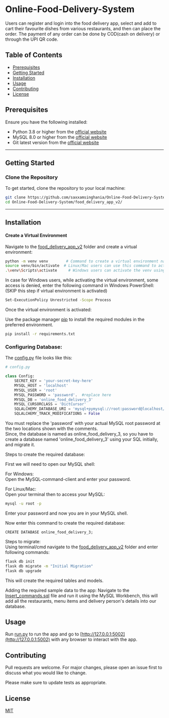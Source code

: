 # Online-Food-Delivery-System

Users can register and login into the food delivery app, select and add to cart their favourite dishes from various restaurants, and then can place the order. The payment of any order can be done by COD(cash on delivery) or through the UPI QR code.

## Table of Contents
- [Prerequisites](#prerequisites)
- [Getting Started](#getting-started)
- [Installation](#installation)
- [Usage](#usage)
- [Contributing](#contributing)
- [License](#license)


## Prerequisites

Ensure you have the following installed:
- Python 3.8 or higher from the [official website](https://www.python.org/downloads/)
- MySQL 8.0 or higher from the [official website](https://dev.mysql.com/downloads/)
- Git latest version from the [official website](https://git-scm.com/downloads)


---

## Getting Started

### **Clone the Repository**

To get started, clone the repository to your local machine:

```bash
git clone https://github.com/saxxamsinghania/Online-Food-Delivery-System.git
cd Online-Food-Delivery-System/food_delivery_app_v2/
```
---


## Installation

#### **Create a Virtual Environment**

Navigate to the [food_delivery_app_v2](/food_delivery_app_v2) folder and create a virtual environment:

```bash
python -m venv venv        # Command to create a virtual environment named venv
source venv/bin/activate  # Linux/Mac users can use this command to activate the virtual environment 
.\venv\Scripts\activate     # Windows users can activate the venv using this command
```
In case for Windows users, while activating the virtual environment, some access is denied, enter the following command in Windows PowerShell: (SKIP this step if virtual environment is activated)
```bash
Set-ExecutionPolicy Unrestricted -Scope Process
```

Once the virtual environment is activated:

Use the package manager [pip](https://pip.pypa.io/en/stable/) to install the required modules in the preferred environment.

```bash
pip install -r requirements.txt
```

### **Configuring Database:**

The [config.py](/food_delivery_app_v2/app/config.py) file looks like this:
```python
# config.py

class Config:
    SECRET_KEY = 'your-secret-key-here'
    MYSQL_HOST = 'localhost'
    MYSQL_USER = 'root'
    MYSQL_PASSWORD = 'password'.  #replace here
    MYSQL_DB = 'online_food_delivery_3'
    MYSQL_CURSORCLASS = 'DictCursor'
    SQLALCHEMY_DATABASE_URI = 'mysql+pymysql://root:password@localhost/online_food_delivery_3' #here replace password
    SQLALCHEMY_TRACK_MODIFICATIONS = False
```
You must replace the 'password' with your actual MySQL root password at the two locations shown with the comments. \
Since, the database is named as online_food_delivery_3, so you have to create a database named 'online_food_delivery_3' using your SQL initially, and migrate it.

Steps to create the required database: 

First we will need to open our MySQL shell: 

For Windows: \
    Open the MySQL-command-client and enter your password. 

For Linux/Mac: \
    Open your terminal then to access your MySQL:
```bash
mysql -u root -p
```
Enter your password and now you are in your MySQL shell. 

Now enter this command to create the required database:
```mysql
CREATE DATABASE online_food_delivery_3;
```

Steps to migrate: \
Using terminal/cmd navigate to the [food_delivery_app_v2](/food_delivery_app_v2) folder and enter following commands:
```bash
flask db init
flask db migrate -m "Initial Migration"
flask db upgrade
```
This will create the required tables and models.

Adding the required sample data to the app:
Navigate to the [Insert_commands.sql](/Insert_commands.sql) file and run it using the MySQL Workbench, this will add all the restaurants, menu items and delivery person's details into our database.

## Usage

Run [run.py](/food_delivery_app_v2/run.py) to run the app and go to [http://127.0.0.1:5002](http://127.0.0.1:5002) with any browser to interact with the app.
## Contributing

Pull requests are welcome. For major changes, please open an issue first
to discuss what you would like to change.

Please make sure to update tests as appropriate.

## License

[MIT](./LICENSE)
